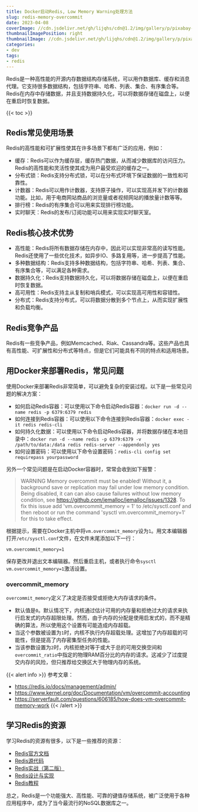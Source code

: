 ```yaml
---
title: Docker启动Redis, Low Memory Warning处理方法
slug: redis-memory-overcommit
date: 2023-04-08
coverImage: //cdn.jsdelivr.net/gh/lijqhs/cdn@1.2/img/gallery/p/pixabay-louvre.jpg
thumbnailImagePosition: right
thumbnailImage: //cdn.jsdelivr.net/gh/lijqhs/cdn@1.2/img/gallery/p/pixabay-louvre.jpg
categories:
- dev
tags:
- redis
---
```



Redis是一种高性能的开源内存数据结构存储系统，可以用作数据库、缓存和消息代理。它支持很多数据结构，包括字符串、哈希、列表、集合、有序集合等。Redis在内存中存储数据，并且支持数据持久化，可以将数据存储在磁盘上，以便在重启时恢复数据。

<!--more-->

{{< toc >}}


## Redis常见使用场景

Redis的高性能和可扩展性使其在许多场景下都有广泛的应用，例如：

- 缓存：Redis可以作为缓存层，缓存热门数据，从而减少数据库的访问压力。Redis的高性能和灵活性使其成为用户最受欢迎的缓存之一。
- 分布式锁：Redis支持分布式锁，可以在分布式环境下保证数据的一致性和可靠性。
- 计数器：Redis可以用作计数器，支持原子操作，可以实现高并发下的计数器功能。比如，用于电商网站商品的浏览量或者视频网站的播放量计数等等。
- 排行榜：Redis的有序集合可以用来实现排行榜功能。
- 实时聊天：Redis的发布/订阅功能可以用来实现实时聊天室。

## Redis核心技术优势

- 高性能：Redis将所有数据存储在内存中，因此可以实现非常高的读写性能。Redis还使用了一些优化技术，如异步IO、多路复用等，进一步提高了性能。
- 多种数据结构：Redis支持多种数据结构，包括字符串、哈希、列表、集合、有序集合等，可以满足各种需求。
- 数据持久化：Redis支持数据持久化，可以将数据存储在磁盘上，以便在重启时恢复数据。
- 高可用性：Redis支持主从复制和哨兵模式，可以实现高可用性和容错性。
- 分布式：Redis支持分布式，可以将数据分散到多个节点上，从而实现扩展性和负载均衡。

## Redis竞争产品

Redis有一些竞争产品，例如Memcached、Riak、Cassandra等。这些产品也具有高性能、可扩展性和分布式等特点，但是它们可能具有不同的特点和适用场景。

## 用Docker来部署Redis，常见问题

使用Docker来部署Redis非常简单，可以避免复杂的安装过程。以下是一些常见问题的解决方案：

- 如何启动Redis容器：可以使用以下命令启动Redis容器：`docker run -d --name redis -p 6379:6379 redis`
- 如何连接到Redis容器：可以使用以下命令连接到Redis容器：`docker exec -it redis redis-cli`
- 如何持久化数据：可以使用以下命令启动Redis容器，并将数据存储在本地目录中：`docker run -d --name redis -p 6379:6379 -v /path/to/data:/data redis redis-server --appendonly yes`
- 如何设置密码：可以使用以下命令设置密码：`redis-cli config set requirepass yourpassword`

另外一个常见问题是在启动Docker容器时，常常会收到如下报警：

> WARNING Memory overcommit must be enabled! Without it, a background save or replication may fail under low memory condition. Being disabled, it can can also cause failures without low memory condition, see https://github.com/jemalloc/jemalloc/issues/1328. To fix this issue add 'vm.overcommit_memory = 1' to /etc/sysctl.conf and then reboot or run the command 'sysctl vm.overcommit_memory=1' for this to take effect.

根据提示，需要在Docker主机中将`vm.overcommit_memory`设为`1`。用文本编辑器打开`/etc/sysctl.conf`文件，在文件末尾添加以下一行：
```
vm.overcommit_memory=1
```
保存更改并退出文本编辑器。然后重启主机，或者执行命令`sysctl vm.overcommit_memory=1`激活设置。

### overcommit_memory

`overcommit_memory`定义了决定是否接受或拒绝大内存请求的条件。
- 默认值是`0`。默认情况下，内核通过估计可用的内存量和拒绝过大的请求来执行启发式的内存超限处理。然而，由于内存的分配是使用启发式的，而不是精确的算法，所以使用这个设置有可能造成内存超载。
- 当这个参数被设置为`1`时，内核不执行内存超载处理。这增加了内存超载的可能性，但是提高了内存密集型任务的性能。
- 当该参数设置为`2`时，内核拒绝对等于或大于总的可用交换空间和`overcommit_ratio`中指定的物理RAM百分比的内存的请求。这减少了过度提交内存的风险，但只推荐给交换区大于物理内存的系统。


{{< alert info >}}
参考文章：
- https://redis.io/docs/management/admin/
- https://www.kernel.org/doc/Documentation/vm/overcommit-accounting
- https://serverfault.com/questions/606185/how-does-vm-overcommit-memory-work
{{< /alert >}}


## 学习Redis的资源

学习Redis的资源有很多，以下是一些推荐的资源：

- [Redis官方文档](https://redis.io/documentation)
- [Redis源代码](https://github.com/redis/redis)
- [Redis实战（第二版）](https://book.douban.com/subject/30386804/)
- [Redis设计与实现](https://book.douban.com/subject/25900156/)
- [Redis教程](https://www.runoob.com/redis/redis-tutorial.html)

总之，Redis是一个功能强大、高性能、可靠的键值存储系统，被广泛使用于各种应用程序中，成为了当今最流行的NoSQL数据库之一。
